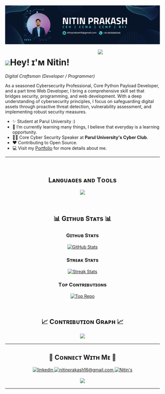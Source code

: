 <!--Banner-->
![nitinparker Banner Image](https://github.com/nitinparker/codewithparker.github.io/blob/main/assets/img/Navy%20Blue%20Geometric%20Technology%20LinkedIn%20Banner.jpg)

<!--Night Owl image-->
<div>
  <img align="right" width="40%" src="https://owlbertsio-resized.s3.amazonaws.com/Popper.psd.full.png">
</div>

<!--Header Name-->
# <img src="https://emojis.slackmojis.com/emojis/images/1531849430/4246/blob-sunglasses.gif?1531849430" width="30"/>Hey! ɪ'ᴍ Nitin! 
*Digital Craftsman (Developer / Programmer)*
<br /> 

<!--Start Intro-->               
<p align="left">As a seasoned Cybersecurity Professional, Core Python Payload Developer, and a part time Web Developer, I bring a comprehensive skill set that bridges security, programming, and web development. With a deep understanding of cybersecurity principles, I focus on safeguarding digital assets through proactive threat detection, vulnerability assessment, and implementing robust security measures. </p>

- ✨ Student at Parul University :)
- 🌱 I’m currently learning many things, I believe that everyday is a learning opportunity.
- 💁‍♂️ Core Cyber Security Speaker at **Parul University's Cyber Club**.
- ❤ Contributing to Open Source.
- 💻 Visit my [Portfolio]() for more details about me.
<!--End Intro-->



---
<br />

<!--Languages and Tools Section-->       
<h2 align="center">Lᴀɴɢᴜᴀɢᴇs ᴀɴᴅ Tᴏᴏʟs</h2> 
<p align="center">
<img width="500px"  src="https://skillicons.dev/icons?i=py,java,js,html,css,react,nodejs,express,django,md,solidity,postgres,mongo,git,vscode,docker,aws,postman,supabase,linux&perline=10"  />
</p>
<br />




<!--Github stats Table--> 
<h2 align="center">📊 Gɪᴛʜᴜʙ Sᴛᴀᴛs 📊</h2>


  <tr>
    <td width="50%">
      <h3 align="center"><strong>Gɪᴛʜᴜʙ Sᴛᴀᴛs</strong></h3>
      <p align="center">
        <a href="https://github.com/nitinparker">
          <img align="center" src="https://github-readme-stats.vercel.app/api?username=nitinparker&count_private=true&show_icons=true&theme=nightowl" alt="GitHub Stats" />
        </a>
      </p>
    </td>
    <td width="50%">
      <h3 align="center"><strong>Sᴛʀᴇᴀᴋ Sᴛᴀᴛs</strong></h3>
      <p align="center">
        <a href="https://github.com/nitinparker">
          <img align="center" src="https://streak-stats.demolab.com?user=nitinparker&theme=nightowl" alt="Streak Stats" />
        </a>
      </p>
    </td>
  </tr>
  <tr>
    
   
    
  <td width="50%">
      <h3 align="center"><strong>Tᴏᴘ Cᴏɴᴛʀɪʙᴜᴛɪᴏɴs</strong></h3>
      <p align="center">
        <a href="https://github.com/nitinparker">
          <img align="center" src="https://github-contributor-stats.vercel.app/api?username=nitinparker&limit=3&theme=nightowl&show_owner=true&combine_all_yearly_contributions=true" alt="Top Repo" />
        </a>
      </p>
    </td>
  </tr>

<br />

<!--Contribution Graph-->
<h2 align="center">📈 Cᴏɴᴛʀɪʙᴜᴛɪᴏɴ Gʀᴀᴘʜ 📈</h2>
<div align="center">
    <img src="https://github-readme-activity-graph.vercel.app/graph?username=nitinparker&bg_color=011627&color=79d3c3&line=c792ea&point=ffeb95&area=true&hide_border=false" border-radius="15">
</div>

---




<!--Contact Section--> 

<h2 align="center">🤝 Cᴏɴɴᴇᴄᴛ Wɪᴛʜ Mᴇ 🤝 </h2>
<div align="center">
 <a href="https://www.linkedin.com/in/nitin-prakash-3b203317a/" target="_blank">
<img src=https://img.shields.io/badge/linkedin-%231E77B5.svg?&style=for-the-badge&logo=linkedin&logoColor=white alt=linkedin style="margin-bottom: 5px;" />
</a>
  
<a href="mailto:nitinprakash16@gmail.com" target="_blank">
<img src="https://img.shields.io/badge/Gmail-D14836?style=for-the-badge&logo=gmail&logoColor=white" alt=nitinprakash16@gmail.com mail style="margin-bottom: 5px;" />
</a>

<a href="https://www.instagram.com/skilled_looserdot.me?igsh=YmNta2dvZTh0ODEx" target="_blank">
<img src=https://img.shields.io/badge/Instagram-E4405F?style=for-the-badge&logo=instagram&logoColor=white alt=Nitin's Instagram style="margin-bottom: 5px;" />
</a>

</div>

<!--Footer--> 
<p align="center">
  <img src="https://capsule-render.vercel.app/api?type=waving&color=gradient&height=65&section=footer"/>
</p>

------
